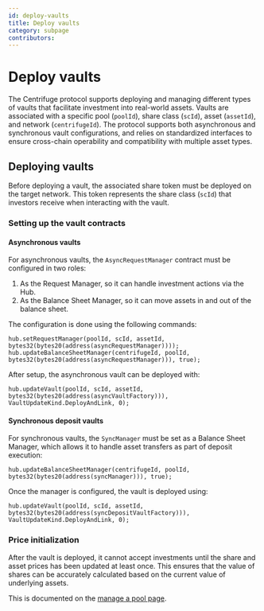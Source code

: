 ```yaml
---
id: deploy-vaults
title: Deploy vaults
category: subpage
contributors: 
---
```


# Deploy vaults

The Centrifuge protocol supports deploying and managing different types of vaults that facilitate investment into real-world assets. Vaults are associated with a specific pool (`poolId`), share class (`scId`), asset (`assetId`), and network (`centrifugeId`). The protocol supports both asynchronous and synchronous vault configurations, and relies on standardized interfaces to ensure cross-chain operability and compatibility with multiple asset types.

## Deploying vaults

Before deploying a vault, the associated share token must be deployed on the target network. This token represents the share class (`scId`) that investors receive when interacting with the vault.

### Setting up the vault contracts

#### Asynchronous vaults

For asynchronous vaults, the `AsyncRequestManager` contract must be configured in two roles:

1. As the Request Manager, so it can handle investment actions via the Hub.
2. As the Balance Sheet Manager, so it can move assets in and out of the balance sheet.

The configuration is done using the following commands:

```solidity
hub.setRequestManager(poolId, scId, assetId, bytes32(bytes20(address(asyncRequestManager))));
hub.updateBalanceSheetManager(centrifugeId, poolId, bytes32(bytes20(address(asyncRequestManager))), true);
```

After setup, the asynchronous vault can be deployed with:

```solidity
hub.updateVault(poolId, scId, assetId, bytes32(bytes20(address(asyncVaultFactory))), VaultUpdateKind.DeployAndLink, 0);
```

#### Synchronous deposit vaults

For synchronous vaults, the `SyncManager` must be set as a Balance Sheet Manager, which allows it to handle asset transfers as part of deposit execution:

```solidity
hub.updateBalanceSheetManager(centrifugeId, poolId, bytes32(bytes20(address(syncManager))), true);
```

Once the manager is configured, the vault is deployed using:

```solidity
hub.updateVault(poolId, scId, assetId, bytes32(bytes20(address(syncDepositVaultFactory))), VaultUpdateKind.DeployAndLink, 0);
```

### Price initialization

After the vault is deployed, it cannot accept investments until the share and asset prices has been updated at least once. This ensures that the value of shares can be accurately calculated based on the current value of underlying assets.

This is documented on the [manage a pool page](/developer/protocol/guides/manage-a-pool/#pushing-to-price-oracles).